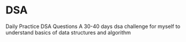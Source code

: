 # DSA
Daily Practice DSA Questions
A 30-40 days dsa challenge for myself to understand basics of data structures and algorithm
